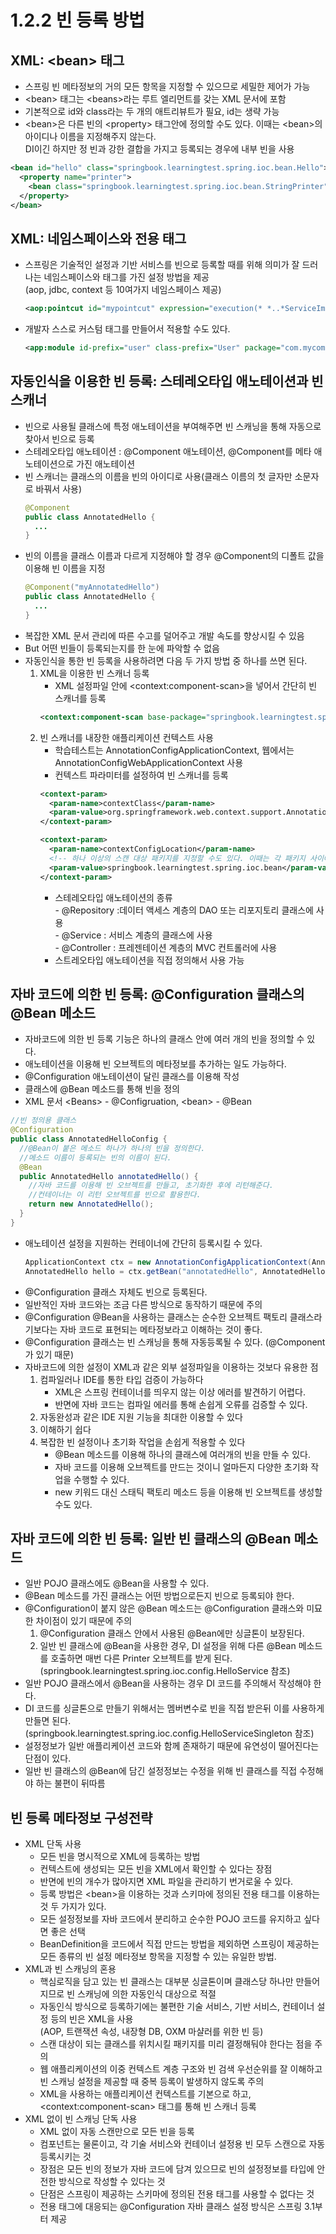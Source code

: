 # 1.2.2 빈 등록 방법
## XML: \<bean> 태그
- 스프링 빈 메타정보의 거의 모든 항목을 지정할 수 있으므로 세밀한 제어가 가능
- \<bean> 태그는 \<beans>라는 루트 엘리먼트를 갖는 XML 문서에 포함
- 기본적으로 id와 class라는 두 개의 애트리뷰트가 필요, id는 생략 가능
- \<bean>은 다른 빈의 \<property> 태그안에 정의할 수도 있다. 이때는 \<bean>의 아이디나 이름을 지정해주지 않는다.  
    DI이긴 하지만 정 빈과 강한 결합을 가지고 등록되는 경우에 내부 빈을 사용
```xml
<bean id="hello" class="springbook.learningtest.spring.ioc.bean.Hello">
  <property name="printer">
    <bean class="springbook.learningtest.spring.ioc.bean.StringPrinter" />
  </property>
</bean>
```
  
## XML: 네임스페이스와 전용 태그
- 스프링은 기술적인 설정과 기반 서비스를 빈으로 등록할 때를 위해 의미가 잘 드러나는 네임스페이스와 태그를 가진 설정 방법을 제공   
  (aop, jdbc, context 등 10여가지 네임스페이스 제공)
  ```xml
  <aop:pointcut id="mypointcut" expression="execution(* *..*ServiceImpl.upgrade&(..))" />
  ```
- 개발자 스스로 커스텀 태그를 만들어서 적용할 수도 있다.
  ```xml
  <app:module id-prefix="user" class-prefix="User" package="com.mycompany.user" />
  ```
  
## 자동인식을 이용한 빈 등록: 스테레오타입 애노테이션과 빈 스캐너
- 빈으로 사용될 클래스에 특정 애노테이션을 부여해주면 빈 스캐닝을 통해 자동으로 찾아서 빈으로 등록
- 스테레오타입 애노테이션 : @Component 애노테이션, @Component를 메타 애노테이션으로 가진 애노테이션
- 빈 스캐너는 클래스의 이름을 빈의 아이디로 사용(클래스 이름의 첫 글자만 소문자로 바꿔서 사용)
  ```java
  @Component
  public class AnnotatedHello {
    ...
  }
  ```
- 빈의 이름을 클래스 이름과 다르게 지정해야 할 경우 @Component의 디폴트 값을 이용해 빈 이름을 지정
  ```java
  @Component("myAnnotatedHello")
  public class AnnotatedHello {
    ...
  }
  ```
- 복잡한 XML 문서 관리에 따른 수고를 덜어주고 개발 속도를 향상시킬 수 있음
- But 어떤 빈들이 등록되는지를 한 눈에 파악할 수 없음
- 자동인식을 통한 빈 등록을 사용하려면 다음 두 가지 방법 중 하나를 쓰면 된다.
  1. XML을 이용한 빈 스캐너 등록
     * XML 설정파일 안에 \<context:component-scan>을 넣어서 간단히 빈 스캐너를 등록
     ```xml
     <context:component-scan base-package="springbook.learningtest.spring.ioc.bean" />
     ```
  2. 빈 스캐너를 내장한 애플리케이션 컨텍스트 사용
     * 학습테스트는 AnnotationConfigApplicationContext, 웹에서는 AnnotationConfigWebApplicationContext 사용
     * 컨텍스트 파라미터를 설정하여 빈 스캐너를 등록
     ```xml
     <context-param>
       <param-name>contextClass</param-name>
       <param-value>org.springframework.web.context.support.AnnotationConfigWebApplicationContext</param-value>
     </context-param>

     <context-param>
       <param-name>contextConfigLocation</param-name>
       <!-- 하나 이상의 스캔 대상 패키지를 지정할 수도 있다. 이때는 각 패키지 사이에 공백을 넣어주면 된다. -->
       <param-value>springbook.learningtest.spring.ioc.bean</param-value>
     </context-param>
     ```
     * 스테레오타입 애노테이션의 종류  
       \- @Repository :데이터 액세스 계층의 DAO 또는 리포지토리 클래스에 사용  
       \- @Service : 서비스 계층의 클래스에 사용  
       \- @Controller : 프레젠테이션 계층의 MVC 컨트롤러에 사용
     * 스트레오타입 애노테이션을 직접 정의해서 사용 가능

## 자바 코드에 의한 빈 등록: @Configuration 클래스의 @Bean 메소드
- 자바코드에 의한 빈 등록 기능은 하나의 클래스 안에 여러 개의 빈을 정의할 수 있다.
- 애노테이션을 이용해 빈 오브젝트의 메타정보를 추가하는 일도 가능하다.
- @Configuration 애노테이션이 달린 클래스를 이용해 작성
- 클래스에 @Bean 메소드를 통해 빈을 정의
- XML 문서 \<Beans> - @Configruation, \<bean> - @Bean 
```java
//빈 정의용 클래스
@Configuration
public class AnnotatedHelloConfig {
  //@Bean이 붙은 메소드 하나가 하나의 빈을 정의한다.
  //메소드 이름이 등록되는 빈의 이름이 된다.
  @Bean
  public AnnotatedHello annotatedHello() {
    //자바 코드를 이용해 빈 오브젝트를 만들고, 초기화한 후에 리턴해준다.
    //컨테이너는 이 리턴 오브젝트를 빈으로 활용한다.
    return new AnnotatedHello();
  }
}
```
- 애노테이션 설정을 지원하는 컨테이너에 간단히 등록시킬 수 있다.
  ```java
  ApplicationContext ctx = new AnnotationConfigApplicationContext(AnnotatedHelloConfig.class);
  AnnotatedHello hello = ctx.getBean("annotatedHello", AnnotatedHello.class);
  ```
- @Configuration 클래스 자체도 빈으로 등록된다.
- 일반적인 자바 코드와는 조금 다른 방식으로 동작하기 때문에 주의
- @Configuration @Bean을 사용하는 클래스는 순수한 오브젝트 팩토리 클래스라기보다는 자바 코드로 표현되는 메타정보라고 이해하는 것이 좋다.
- @Configuration 클래스는 빈 스캐닝을 통해 자동등록될 수 있다. (@Component가 있기 때문)
- 자바코드에 의한 설정이 XML과 같은 외부 설정파일을 이용하는 것보다 유용한 점
  1. 컴파일러나 IDE를 통한 타입 검증이 가능하다
     * XML은 스프링 컨테이너를 띄우지 않는 이상 에러를 발견하기 어렵다.
     * 반면에 자바 코드는 컴파일 에러를 통해 손쉽게 오류를 검증할 수 있다.
  2. 자동완성과 같은 IDE 지원 기능을 최대한 이용할 수 있다
  3. 이해하기 쉽다
  4. 복잡한 빈 설정이나 초기화 작업을 손쉽게 적용할 수 있다
     * @Bean 메소드를 이용해 하나의 클래스에 여러개의 빈을 만들 수 있다.
     * 자바 코드를 이용해 오브젝트를 만드는 것이니 얼마든지 다양한 초기화 작업을 수행할 수 있다.
     * new 키워드 대신 스태틱 팩토리 메소드 등을 이용해 빈 오브젝트를 생성할 수도 있다.

## 자바 코드에 의한 빈 등록: 일반 빈 클래스의 @Bean 메소드
- 일반 POJO 클래스에도 @Bean을 사용할 수 있다.
- @Bean 메소드를 가진 클래스는 어떤 방법으로든지 빈으로 등록되야 한다.
- @Configuration이 붙지 않은 @Bean 메소드는 @Configuration 클래스와 미묘한 차이점이 있기 때문에 주의
  1. @Configuration 클래스 안에서 사용된 @Bean에만 싱글톤이 보장된다.
  2. 일반 빈 클래스에 @Bean을 사용한 경우, DI 설정을 위해 다른 @Bean 메소드를 호출하면 매번 다른 Printer 오브젝트를 받게 된다.  
     (springbook.learningtest.spring.ioc.config.HelloService 참조)
- 일반 POJO 클래스에서 @Bean을 사용하는 경우 DI 코드를 주의해서 작성해야 한다.
- DI 코드를 싱글톤으로 만들기 위해서는 멤버변수로 빈을 직접 받은뒤 이를 사용하게 만들면 된다.  
  (springbook.learningtest.spring.ioc.config.HelloServiceSingleton 참조)
- 설정정보가 일반 애플리케이션 코드와 함께 존재하기 때문에 유연성이 떨어진다는 단점이 있다.
- 일반 빈 클래스의 @Bean에 담긴 설정정보는 수정을 위해 빈 클래스를 직접 수정해야 하는 불편이 뒤따름

## 빈 등록 메타정보 구성전략
- XML 단독 사용
  + 모든 빈을 명시적으로 XML에 등록하는 방법
  + 컨텍스트에 생성되는 모든 빈을 XML에서 확인할 수 있다는 장점
  + 반면에 빈의 개수가 많아지면 XML 파일을 관리하기 번거로울 수 있다.
  + 등록 방법은 \<bean>을 이용하는 것과 스키마에 정의된 전용 태그를 이용하는 것 두 가지가 있다.
  + 모든 설정정보를 자바 코드에서 분리하고 순수한 POJO 코드를 유지하고 싶다면 좋은 선택
  + BeanDefinition을 코드에서 직접 만드는 방법을 제외하면 스프링이 제공하는 모든 종류의 빈 설정 메타정보 항목을 지정할 수 있는 유일한 방법.
- XML과 빈 스캐닝의 혼용
  + 핵심로직을 담고 있는 빈 클래스는 대부분 싱글톤이며 클래스당 하나만 만들어지므로 빈 스캐닝에 의한 자동인식 대상으로 적절
  + 자동인식 방식으로 등록하기에는 불편한 기술 서비스, 기반 서비스, 컨테이너 설정 등의 빈은 XML을 사용   
    (AOP, 트랜잭션 속성, 내장형 DB, OXM 마샬러를 위한 빈 등)
  + 스캔 대상이 되는 클래스를 위치시킬 패키지를 미리 결정해둬야 한다는 점을 주의
  + 웹 애플리케이션의 이중 컨텍스트 계층 구조와 빈 검색 우선순위를 잘 이해하고 빈 스캐닝 설정을 제공할 때 중복 등록이 발생하지 않도록 주의
  + XML을 사용하는 애플리케이션 컨텍스트를 기본으로 하고, \<context:component-scan> 태그를 통해 빈 스캐너 등록
- XML 없이 빈 스캐닝 단독 사용
  + XML 없이 자동 스캔만으로 모든 빈을 등록
  + 컴포넌트는 물론이고, 각 기술 서비스와 컨테이너 설정용 빈 모두 스캔으로 자동 등록시키는 것
  + 장점은 모든 빈의 정보가 자바 코드에 담겨 있으므로 빈의 설정정보를 타입에 안전한 방식으로 작성할 수 있다는 것
  + 단점은 스프링이 제공하는 스키마에 정의된 전용 태그를 사용할 수 없다는 것
  + 전용 태그에 대응되는 @Configuration 자바 클래스 설정 방식은 스프링 3.1부터 제공